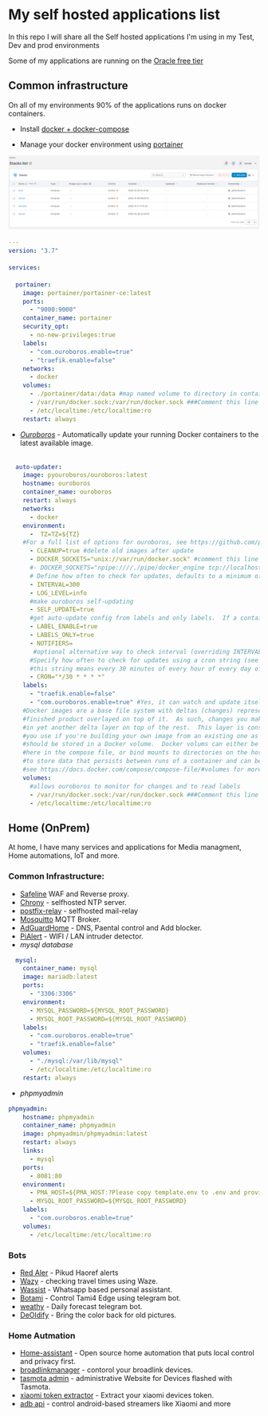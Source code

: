 # My self hosted applications list
In this repo I will share all the Self hosted applications I'm using in my Test, Dev and prod environments

Some of my applications are running on the [Oracle free tier](https://medium.com/@tomer.klein/oracle-free-tier-a-robust-and-complimentary-server-solution-lifetime-access-b09a6570092e)



## Common infrastructure
On all of my environments 90% of the applications runs on docker containers.

* Install [docker + docker-compose](https://medium.com/@tomer.klein/step-by-step-tutorial-installing-docker-and-docker-compose-on-ubuntu-a98a1b7aaed0)

* Manage your docker environment using [portainer](https://www.portainer.io/)

![alt text](images/portainer.png)


```yaml
---
version: "3.7"

services:

  portainer:
    image: portainer/portainer-ce:latest
    ports:
      - "9000:9000"
    container_name: portainer
    security_opt:
      - no-new-privileges:true
    labels:
      - "com.ouroboros.enable=true"
      - "traefik.enable=false"
    networks:
      - docker
    volumes:
      - ./portainer/data:/data #map named volume to directory in container
      - /var/run/docker.sock:/var/run/docker.sock ###Comment this line out in Windows
      - /etc/localtime:/etc/localtime:ro
    restart: always
```

* [*Ouroboros*](https://github.com/pyouroboros/ouroboros) - Automatically update your running Docker containers to the latest available image.

```yaml

  auto-updater:
    image: pyouroboros/ouroboros:latest
    hostname: ouroboros
    container_name: ouroboros
    restart: always
    networks:
      - docker
    environment:
      -  TZ=TZ=${TZ}
    #For a full list of options for ouroboros, see https://github.com/pyouroboros/ouroboros/wiki/Usage
      - CLEANUP=true #delete old images after update
      - DOCKER_SOCKETS="unix://var/run/docker.sock" #comment this line out on windows
      #- DOCKER_SOCKETS="npipe:////./pipe/docker_engine tcp://localhost:2375" #uncomment this line on windows
      # Define how often to check for updates, defaults to a minimum of 300 (30 seconds)
      - INTERVAL=300
      - LOG_LEVEL=info
      #make ouroboros self-updating
      - SELF_UPDATE=true
      #get auto-update config from labels and only labels.  If a container is not labeled to auto update, don't autoupdate
      - LABEL_ENABLE=true
      - LABELS_ONLY=true
      - NOTIFIERS=
       #optional alternative way to check interval (overriding INTERVAL)
      #Specify how often to check for updates using a cron string (see https://devhints.io/cron)
      #this string means every 30 minutes of every hour of every day of every month at every day of the week
      - CRON="*/30 * * * *"
    labels:
      - "traefik.enable=false"
      - "com.ouroboros.enable=true" #Yes, it can watch and update itself
    #Docker images are a base file system with deltas (changes) representing the steps to go from a base to the
    #finished product overlayed on top of it.  As such, changes you make to data in an image is really happening
    #in yet another delta layer on top of the rest.  This layer is considered temporary and really only something
    #you use if you're building your own image from an existing one as a base.  Any data you need to persist
    #should be stored in a Docker volume.  Docker volums can either be named storage locations that can be defined
    #here in the compose file, or bind mounts to directories on the host machine both of which you can use
    #to store data that persists between runs of a container and can be shared between multipe containers.
    #see https://docs.docker.com/compose/compose-file/#volumes for more information
    volumes:
      #allows ouroboros to monitor for changes and to read labels
      - /var/run/docker.sock:/var/run/docker.sock ###Comment this line out in Windows
      - /etc/localtime:/etc/localtime:ro

```


## Home (OnPrem)
At home, I have many services and applications for Media managment, Home automations, IoT and more.

### Common Infrastructure:
* [Safeline](https://github.com/chaitin/SafeLine) WAF and Reverse proxy.
* [Chrony](https://github.com/dockur/chrony) - selfhosted NTP server.
* [postfix-relay](https://medium.com/@tomer.klein/ntp-server-on-docker-keeping-your-devices-in-perfect-sync-2d2447b1d039) - selfhosted mail-relay
* [Mosquitto](https://medium.com/@tomer.klein/docker-compose-and-mosquitto-mqtt-simplifying-broker-deployment-7aaf469c07ee) MQTT Broker.
* [AdGuardHome](https://medium.com/@tomer.klein/protecting-your-digital-world-adguard-home-installation-and-configuration-59db9902b1a0) - DNS, Paental control and Add blocker.
* [PiAlert](https://github.com/jokob-sk/NetAlertX/blob/main/docs/MIGRATION.md) - WIFI / LAN intruder detector.
* *mysql database*
```yaml
  mysql:
    container_name: mysql
    image: mariadb:latest
    ports:
      - "3306:3306"
    environment:
      - MYSQL_PASSWORD=${MYSQL_ROOT_PASSWORD}
      - MYSQL_ROOT_PASSWORD=${MYSQL_ROOT_PASSWORD}
    labels:
      - "com.ouroboros.enable=true"
      - "traefik.enable=false"
    volumes:
      - "./mysql:/var/lib/mysql"
      - /etc/localtime:/etc/localtime:ro
    restart: always
```
* *phpmyadmin*
```yaml
phpmyadmin:
    hostname: phpmyadmin
    container_name: phpmyadmin
    image: phpmyadmin/phpmyadmin:latest
    restart: always
    links:
      - mysql
    ports:
      - 8081:80
    environment:
      - PMA_HOST=${PMA_HOST:?Please copy template.env to .env and provide provide a value for PMA_HOST}
      - MYSQL_ROOT_PASSWORD=${MYSQL_ROOT_PASSWORD}
    labels:
      - "com.ouroboros.enable=true"
    volumes:
      - /etc/localtime:/etc/localtime:ro 

```

### Bots
* [Red Aler](https://github.com/t0mer/Redalert) - Pikud Haoref alerts
* [Wazy](https://github.com/t0mer/Wazy) - checking travel times using Waze.
* [Wassist](https://github.com/t0mer/WAssist) - Whatsapp based personal assistant.
* [Botami](https://github.com/t0mer/Botami4) - Control Tami4 Edge using telegram bot.
* [weathy](https://github.com/t0mer/weathy) - Daily forecast telegram bot.
* [DeOldify](https://github.com/t0mer/DeOldify) - Bring the color back for old pictures.


### Home Autmation
* [Home-assistant](https://www.home-assistant.io/) - Open source home automation that puts local control and privacy first. 
* [broadlinkmanager](https://github.com/t0mer/broadlinkmanager-docker) - contorol your broadlink devices.
* [tasmota admin](https://tasmota.github.io/docs/TasmoAdmin/) -  administrative Website for Devices flashed with Tasmota.
* [xiaomi token extractor](https://github.com/t0mer/Xiaomi-Token-Extractor) - Extract your xiaomi devices token.
* [adb api](https://github.com/t0mer/adb-api) - control android-based streamers like Xiaomi and more